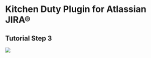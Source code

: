 # Kitchen Duty Plugin for Atlassian JIRA®

## Tutorial Step 3

[![](https://comsysto.github.io/kitchen-duty-plugin-for-atlassian-jira/images/kitchen-duty-teaser.png)](https://comsysto.github.io/kitchen-duty-plugin-for-atlassian-jira/tutorial/06-step-03-planning-page--user-search-js-controller/)

